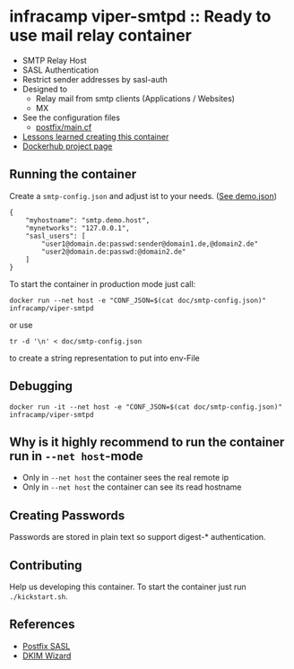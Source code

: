 # infracamp viper-smtpd :: Ready to use mail relay container

- SMTP Relay Host
- SASL Authentication
- Restrict sender addresses by sasl-auth
- Designed to
    - Relay mail from smtp clients (Applications / Websites)
    - MX
- See the configuration files
    - [postfix/main.cf](etc/postfix/main.cf)
- [Lessons learned creating this container](doc/LESSONS_LEARNED.md)
- [Dockerhub project page](https://hub.docker.com/r/infracamp/viper-smtpd/)


## Running the container

Create a `smtp-config.json` and adjust ist to your needs. ([See demo.json](doc/demo-smtp-conf.json))

```
{
    "myhostname": "smtp.demo.host",
    "mynetworks": "127.0.0.1",
    "sasl_users": [
        "user1@domain.de:passwd:sender@domain1.de,@domain2.de"
        "user2@domain.de:passwd:@domain2.de"
    ]
}
```

To start the container in production mode just call:

```
docker run --net host -e "CONF_JSON=$(cat doc/smtp-config.json)" infracamp/viper-smtpd
```

or use

```
tr -d '\n' < doc/smtp-config.json
```

to create a string representation to put into env-File

## Debugging



```
docker run -it --net host -e "CONF_JSON=$(cat doc/smtp-config.json)" infracamp/viper-smtpd
```

## Why is it highly recommend to run the container run in `--net host`-mode

- Only in `--net host` the container sees the real remote ip
- Only in `--net host` the container can see its read hostname

## Creating Passwords

Passwords are stored in plain text so support digest-* authentication.

## Contributing

Help us developing this container. To start the container just run `./kickstart.sh`.

## References

- [Postfix SASL](http://www.postfix.org/SASL_README.html)
- [DKIM Wizard](https://www.port25.com/support/domainkeysdkim-wizard/)
